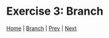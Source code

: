 # Exercise 3:  Branch



[Home](/) | [Branch](/branch/)  |  [Prev](/branch/2)  |  [Next](/branch/4)
